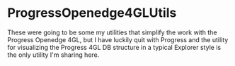 # ProgressOpenedge4GLUtils
These were going to be some my utilities that simplify the work with the Progress Openedge 4GL, but I have luckily quit with Progress and the utility for visualizing the Progress 4GL DB structure in a typical Explorer style is the only utility I'm sharing here.

